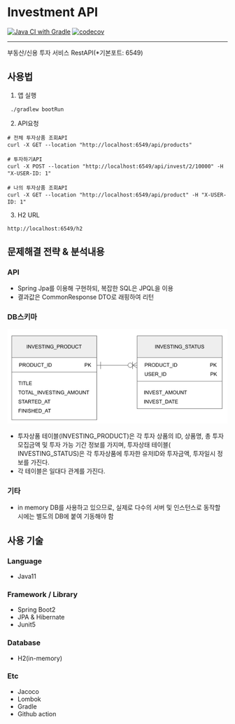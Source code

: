# Investment API

[![Java CI with Gradle](https://github.com/hyooi/InvestmentApi/actions/workflows/gradle.yml/badge.svg?branch=master)](https://github.com/hyooi/InvestmentApi/actions/workflows/gradle.yml)
[![codecov](https://codecov.io/gh/hyooi/InvestmentApi/branch/master/graph/badge.svg?token=S1ZNMVHSYT)](https://codecov.io/gh/hyooi/InvestmentApi)

---
부동산/신용 투자 서비스 RestAPI(*기본포트: 6549)

## 사용법

1. 앱 실행

```
 ./gradlew bootRun
```

2. API요청

```
# 전체 투자상품 조회API
curl -X GET --location "http://localhost:6549/api/products"

# 투자하기API
curl -X POST --location "http://localhost:6549/api/invest/2/10000" -H "X-USER-ID: 1"

# 나의 투자상품 조회API
curl -X GET --location "http://localhost:6549/api/product" -H "X-USER-ID: 1"
```

3. H2 URL

```
http://localhost:6549/h2
```

## 문제해결 전략 & 분석내용

### API

- Spring Jpa를 이용해 구현하되, 복잡한 SQL은 JPQL을 이용
- 결과값은 CommonResponse DTO로 래핑하여 리턴

### DB스키마

![erd](erd.png)

- 투자상품 테이블(INVESTING_PRODUCT)은 각 투자 상품의 ID, 상품명, 총 투자 모집금액 및 투자 가능 기간 정보를 가지며, 투자상태 테이블(
  INVESTING_STATUS)은 각 투자상품에 투자한 유저ID와 투자금액, 투자일시 정보를 가진다.
- 각 테이블은 일대다 관계를 가진다.

### 기타

- in memory DB를 사용하고 있으므로, 실제로 다수의 서버 및 인스턴스로 동작할 시에는 별도의 DB에 붙여 기동해야 함

## 사용 기술

### Language

- Java11

### Framework / Library

- Spring Boot2
- JPA & Hibernate
- Junit5

### Database

- H2(in-memory)

### Etc

- Jacoco
- Lombok
- Gradle
- Github action